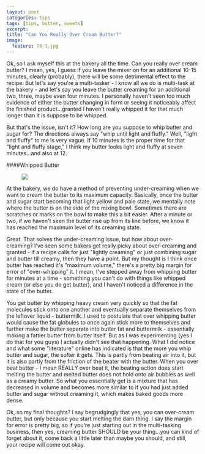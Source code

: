 ```yaml
---
layout: post
categories: tips
tags: [tips, butter, sweets]
excerpt: 
title: "Can You Really Over Cream Butter?"
image:
  feature: 78-1.jpg
---
```


Ok, so I ask myself this at the bakery all the time.  Can you really over cream butter?  I mean, yes, I guess if you leave the mixer on for an additional 10-15 minutes, clearly (probably), there will be some detrimental effect to the recipe.  But let's say you're a multi-tasker - I know all we do is multi-task at the bakery - and let's say you leave the butter creaming for an additional two, three, maybe even four minutes. I personally haven't seen too much evidence of either the butter changing in form or seeing it noticeably affect the finished product...granted I haven't really whipped it for that much longer than it is suppose to be whipped.

But that's the issue, isn't it?  How long are you suppose to whip butter and sugar for?  The directions always say "whip until light and fluffy."  Well, "light and fluffy" to me is very vague.  If 10 minutes is the proper time for that "light and fluffy stage," I think my butter looks light and fluffy at seven minutes...and also at 12.   

####Whipped Butter
<figure> <img src='/images/78-2.jpg'> </figure>

At the bakery, we do have a method of preventing under-creaming when we want to cream the butter to its maximum capacity.  Basically, once the butter and sugar start becoming that light yellow and pale state, we mentally note where the butter is on the side of the mixing bowl.  Sometimes there are scratches or marks on the bowl to make this a bit easier.  After a minute or two, if we haven't seen the butter rise up from its line before, we know it has reached the maximum level of its creaming state.

Great.  That solves the under-creaming issue, but how about over-creaming?  I've seen some bakers get really picky about over-creaming and granted - if a recipe calls for just "lightly creaming" or just combining sugar and butter till creamy, then they have a point. But my thought is I think once butter has reached it's "maximum volume," there's a pretty big margin for error of "over-whipping" it.  I mean, I've stepped away from whipping butter for minutes at a time - something you can't do with things like whipped cream (or else you do get butter), and I haven't noticed a difference in the state of the butter.

You get butter by whipping heavy cream very quickly so that the fat molecules stick onto one another and eventually separate themselves from the leftover liquid - buttermilk. I used to postulate that over whipping butter would cause the fat globules to once again stick more to themselves and further make the butter separate into butter fat and buttermilk  - essentially making a fattier butter from butter itself.  But as I was experimenting (yes I do that for you guys) I actually didn't see that happening. What I did notice and what some "literature" online has indicated is that the more you whip butter and sugar, the softer it gets.  This is partly from beating air into it, but it is also partly from the friction of the beater with the butter. When you over beat butter - I mean REALLY over beat it, the beating action does start melting the butter and melted butter does not hold onto air bubbles as well as a creamy butter.  So what you essentially get is a mixture that has decreased in volume and becomes more similar to if you had just added butter and sugar without creaming it, which makes baked goods more dense.

Ok, so my final thoughts?  I say begrudgingly that yes, you can over-cream butter, but only because you start melting the darn thing.  I say the margin for error is pretty big, so if you're just starting out in the multi-tasking business, then yes, creaming butter SHOULD be your thing...you can kind of forget about it, come back a little later than maybe you should, and still, your recipe will come out okay.

